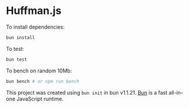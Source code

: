 # Huffman.js

To install dependencies:

```bash
bun install
```

To test:

```bash
bun test
```

To bench on random 10Mb:

```bash
bun bench # or npm run bench
```

This project was created using `bun init` in bun v1.1.21. [Bun](https://bun.sh)
is a fast all-in-one JavaScript runtime.
